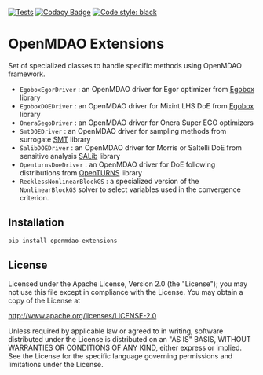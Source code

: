 [![Tests](https://github.com/OneraHub/openmdao_extensions/workflows/Tests/badge.svg)](https://github.com/OneraHub/openmdao_extensions/actions?query=workflow%3ATests)
[![Codacy Badge](https://app.codacy.com/project/badge/Grade/54f346b4094a42f081c4f674e2990aee)](https://app.codacy.com/gh/whatsopt/openmdao_extensions/dashboard?utm_source=gh&utm_medium=referral&utm_content=&utm_campaign=Badge_grade)
[![Code style: black](https://img.shields.io/badge/code%20style-black-000000.svg)](https://github.com/ambv/black)

# OpenMDAO Extensions

Set of specialized classes to handle specific methods using OpenMDAO framework.

*   <code>EgoboxEgorDriver</code> : an OpenMDAO driver for Egor optimizer from [Egobox](https://github.com/relf/egobox#egobox) library 
*   <code>EgoboxDOEDriver</code> : an OpenMDAO driver for Mixint LHS DoE from [Egobox](https://github.com/relf/egobox#egobox) library 
*   <code>OneraSegoDriver</code> : an OpenMDAO driver for Onera Super EGO optimizers 
*   <code>SmtDOEDriver</code> : an OpenMDAO driver for sampling methods from surrogate [SMT](https://smt.readthedocs.io/en/latest/) library 
*   <code>SalibDOEDriver</code> : an OpenMDAO driver for Morris or Saltelli DoE from sensitive analysis [SALib](https://salib.readthedocs.io/en/latest/) library 
*   <code>OpenturnsDoeDriver</code> : an OpenMDAO driver for DoE following distributions from [OpenTURNS](http://www.openturns.org/) library
*   <code>RecklessNonlinearBlockGS</code> : a specialized version of the `NonlinearBlockGS` solver to select variables used in the convergence criterion.

## Installation
```bash
pip install openmdao-extensions
```

## License

Licensed under the Apache License, Version 2.0 (the "License");
you may not use this file except in compliance with the License.
You may obtain a copy of the License at

<http://www.apache.org/licenses/LICENSE-2.0>

Unless required by applicable law or agreed to in writing, software
distributed under the License is distributed on an "AS IS" BASIS,
WITHOUT WARRANTIES OR CONDITIONS OF ANY KIND, either express or implied.
See the License for the specific language governing permissions and
limitations under the License.

